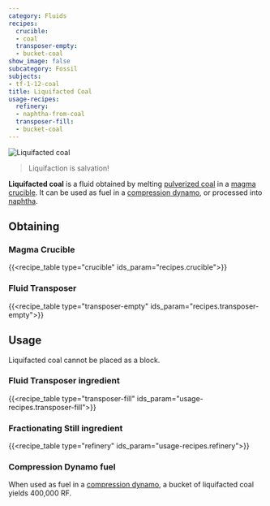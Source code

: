 ```yaml
---
category: Fluids
recipes:
  crucible:
  - coal
  transposer-empty:
  - bucket-coal
show_image: false
subcategory: Fossil
subjects:
- tf-1-12-coal
title: Liquifacted Coal
usage-recipes:
  refinery:
  - naphtha-from-coal
  transposer-fill:
  - bucket-coal
---
```


![Liquifacted coal](/images/docs/1.12/thermal-foundation/liquifacted-coal.gif)

> Liquifaction is salvation!


**Liquifacted coal** is a fluid obtained by melting [pulverized
coal](../pulverized-coal/) in a [magma crucible](../../thermal-expansion/magma-crucible/). It
can be used as fuel in a [compression dynamo](../../thermal-expansion/compression-dynamo/), or
processed into [naphtha](../naphtha/).


Obtaining
---------

### Magma Crucible
{{<recipe_table type="crucible" ids_param="recipes.crucible">}}

### Fluid Transposer
{{<recipe_table type="transposer-empty" ids_param="recipes.transposer-empty">}}


Usage
-----

Liquifacted coal cannot be placed as a block.

### Fluid Transposer ingredient
{{<recipe_table type="transposer-fill" ids_param="usage-recipes.transposer-fill">}}

### Fractionating Still ingredient
{{<recipe_table type="refinery" ids_param="usage-recipes.refinery">}}

### Compression Dynamo fuel
When used as fuel in a [compression dynamo](../../thermal-expansion/compression-dynamo/), a bucket
of liquifacted coal yields 400,000 RF.
